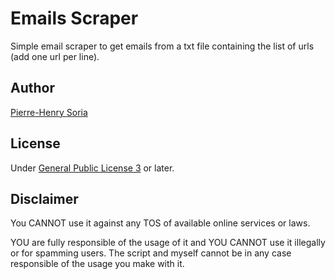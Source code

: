 # Emails Scraper

Simple email scraper to get emails from a txt file containing the list of urls (add one url per line).


## Author

[Pierre-Henry Soria](http://ph7.me)


## License

Under [General Public License 3](http://www.gnu.org/licenses/gpl.html) or later.


## Disclaimer

You CANNOT use it against any TOS of available online services or laws.

YOU are fully responsible of the usage of it and YOU CANNOT use it illegally or for spamming users. The script and myself cannot be in any case responsible of the usage you make with it.
